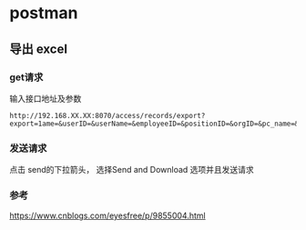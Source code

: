 # postman

## 导出 excel

### get请求

输入接口地址及参数

```shell
http://192.168.XX.XX:8070/access/records/export?export=1ame=&userID=&userName=&employeeID=&positionID=&orgID=&pc_name=&deviceID=&areaID=&beganDate=&endDate=&beganTime=00:00:00&endTime=23:59:59&type=&active=1&len=50
```

### 发送请求

点击 send的下拉箭头， 选择Send and Download 选项并且发送请求 

### 参考

 https://www.cnblogs.com/eyesfree/p/9855004.html 